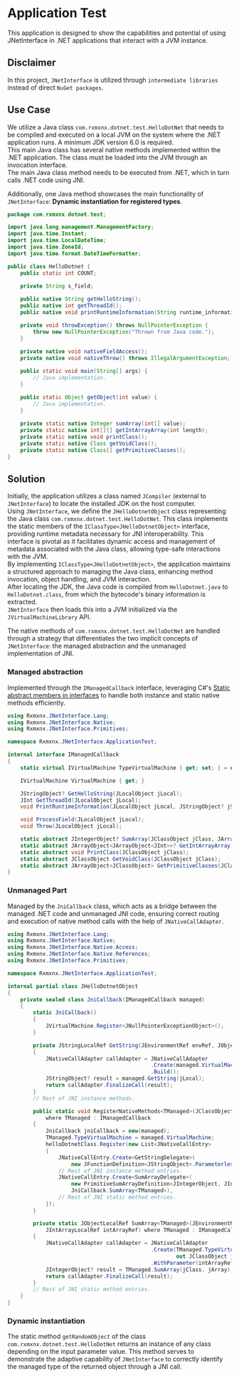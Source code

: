 # Application Test
This application is designed to show the capabilities and potential of using JNetInterface in .NET applications that interact with a JVM instance.

## Disclaimer
In this project, `JNetInterface` is utilized through `intermediate libraries` instead of direct `NuGet packages`.

## Use Case
We utilize a Java class `com.rxmxnx.dotnet.test.HelloDotNet` that needs to be compiled and executed on a local JVM on 
the system where the .NET application runs. A minimum JDK version 6.0 is required.<br/>
This main Java class has several native methods implemented within the .NET application. 
The class must be loaded into the JVM through an invocation interface.<br/>
The main Java class method needs to be executed from .NET, which in turn calls .NET code using JNI.<br/>

Additionally, one Java method showcases the main functionality of `JNetInterface`: 
**Dynamic instantiation for registered types**.
```java
package com.rxmxnx.dotnet.test;

import java.lang.management.ManagementFactory;
import java.time.Instant;
import java.time.LocalDateTime;
import java.time.ZoneId;
import java.time.format.DateTimeFormatter;

public class HelloDotnet {
    public static int COUNT;

    private String s_field;
    
    public native String getHelloString();
    public native int getThreadId();
    public native void printRuntimeInformation(String runtime_information);

    private void throwException() throws NullPointerException {
        throw new NullPointerException("Thrown from Java code.");
    }
    
    private native void nativeFieldAccess();
    private native void nativeThrow() throws IllegalArgumentException;

    public static void main(String[] args) {
        // Java implementation.
    }

    public static Object getObject(int value) {
        // Java implementation.
    }
    
    private static native Integer sumArray(int[] value);
    private static native int[][] getIntArrayArray(int length);
    private static native void printClass();
    private static native Class getVoidClass();
    private static native Class[] getPrimitiveClasses();
}
```

## Solution
Initially, the application utilizes a class named `JCompiler` (external to `JNetInterface`) to locate the installed JDK 
on the host computer.<br/>
Using `JNetInterface`, we define the `JHelloDotnetObject` class representing the Java class 
`com.rxmxnx.dotnet.test.HelloDotNet`. This class implements the static members of the `IClassType<JHelloDotnetObject>` 
interface, providing runtime metadata necessary for JNI interoperability. 
This interface is pivotal as it facilitates dynamic access and management of metadata associated with the Java class, 
allowing type-safe interactions with the JVM.<br/>
By implementing `IClassType<JHelloDotnetObject>`, the application maintains a structured approach to managing the Java 
class, enhancing method invocation, object handling, and JVM interaction.<br>
After locating the JDK, the Java code is compiled from `HelloDotnet.java` to `HelloDotnet.class`, 
from which the bytecode's binary information is extracted.</br>
`JNetInterface` then loads this into a JVM initialized via the `JVirtualMachineLibrary` API. 

The native methods of `com.rxmxnx.dotnet.test.HelloDotNet` are handled through a strategy that differentiates the two 
implicit concepts of `JNetInterface`: the managed abstraction and the unmanaged implementation of JNI.

### Managed abstraction
Implemented through the `IManagedCallback` interface, leveraging C#'s
[Static abstract members in interfaces](https://learn.microsoft.com/en-us/dotnet/csharp/language-reference/proposals/csharp-11.0/static-abstracts-in-interfaces)
to handle both instance and static native methods efficiently.<br/>

```c#
using Rxmxnx.JNetInterface.Lang;
using Rxmxnx.JNetInterface.Native;
using Rxmxnx.JNetInterface.Primitives;

namespace Rxmxnx.JNetInterface.ApplicationTest;

internal interface IManagedCallback
{
	static virtual IVirtualMachine TypeVirtualMachine { get; set; } = default!;

	IVirtualMachine VirtualMachine { get; }

	JStringObject? GetHelloString(JLocalObject jLocal);
	JInt GetThreadId(JLocalObject jLocal);
	void PrintRuntimeInformation(JLocalObject jLocal, JStringObject? jString);

	void ProcessField(JLocalObject jLocal);
	void Throw(JLocalObject jLocal);

	static abstract JIntegerObject? SumArray(JClassObject jClass, JArrayObject<JInt>? jArray);
	static abstract JArrayObject<JArrayObject<JInt>>? GetIntArrayArray(JClassObject jClass, Int32 length);
	static abstract void PrintClass(JClassObject jClass);
	static abstract JClassObject GetVoidClass(JClassObject jClass);
	static abstract JArrayObject<JClassObject> GetPrimitiveClasses(JClassObject jClass);
}
```

### Unmanaged Part
Managed by the `JniCallback` class, which acts as a bridge between the managed .NET code and unmanaged JNI code, 
ensuring correct routing and execution of native method calls with the help of `JNativeCallAdapter`.

```c#
using Rxmxnx.JNetInterface.Lang;
using Rxmxnx.JNetInterface.Native;
using Rxmxnx.JNetInterface.Native.Access;
using Rxmxnx.JNetInterface.Native.References;
using Rxmxnx.JNetInterface.Primitives;

namespace Rxmxnx.JNetInterface.ApplicationTest;

internal partial class JHelloDotnetObject
{
    private sealed class JniCallback(IManagedCallback managed)
    {
        static JniCallback()
        {
            JVirtualMachine.Register<JNullPointerExceptionObject>();
        }

        private JStringLocalRef GetString(JEnvironmentRef envRef, JObjectLocalRef localRef)
        {
            JNativeCallAdapter callAdapter = JNativeCallAdapter
                                             .Create(managed.VirtualMachine, envRef, localRef, out JLocalObject jLocal)
                                             .Build();
            JStringObject? result = managed.GetString(jLocal);
            return callAdapter.FinalizeCall(result);
        }
        // Rest of JNI instance methods.

        public static void RegisterNativeMethods<TManaged>(JClassObject helloDotnetClass, TManaged managed)
            where TManaged : IManagedCallback
        {
            JniCallback jniCallback = new(managed);
            TManaged.TypeVirtualMachine = managed.VirtualMachine;
            helloDotnetClass.Register(new List<JNativeCallEntry>
            {
                JNativeCallEntry.Create<GetStringDelegate>(
                    new JFunctionDefinition<JStringObject>.Parameterless("getNativeString"u8), jniCallback.GetString),
                // Rest of JNI instance method entries.
                JNativeCallEntry.Create<SumArrayDelegate>(
                    new PrimitiveSumArrayDefinition<JIntegerObject, JInt>("sumArray"u8),
                    JniCallback.SumArray<TManaged>),
                // Rest of JNI static method entries.
            });
        }

        private static JObjectLocalRef SumArray<TManaged>(JEnvironmentRef envRef, JClassLocalRef classRef,
            JIntArrayLocalRef intArrayRef) where TManaged : IManagedCallback
        {
            JNativeCallAdapter callAdapter = JNativeCallAdapter
                                             .Create(TManaged.TypeVirtualMachine, envRef, classRef,
                                                     out JClassObject jClass)
                                             .WithParameter(intArrayRef, out JArrayObject<JInt>? jArray).Build();
            JIntegerObject? result = TManaged.SumArray(jClass, jArray);
            return callAdapter.FinalizeCall(result);
        }
        // Rest of JNI static method entries.
    }
}
```
### Dynamic instantiation
The static method `getRandomObject` of the class `com.rxmxnx.dotnet.test.HelloDotNet` returns an instance of any class 
depending on the input parameter value. 
This method serves to demonstrate the adaptive capability of `JNetInterface` to correctly identify the managed type of 
the returned object through a JNI call.